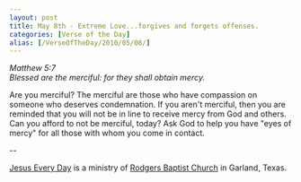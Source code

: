 ```yaml
---
layout: post
title: May 8th - Extreme Love...forgives and forgets offenses.
categories: [Verse of the Day]
alias: [/VerseOfTheDay/2010/05/08/]
---
```


_Matthew 5:7  
Blessed are the merciful: for they shall obtain mercy._

Are you merciful? The merciful are those who have compassion on
someone who deserves condemnation. If you aren't merciful, then you
are reminded that you will not be in line to receive mercy from God
and others. Can you afford to not be merciful, today? Ask God to help
you have "eyes of mercy" for all those with whom you come in
contact.

 --

<a href=http://jesuseveryday.net>Jesus Every Day</a> is a ministry of <a href=http://rodgersbaptist.net>Rodgers Baptist Church</a> in Garland, Texas.
